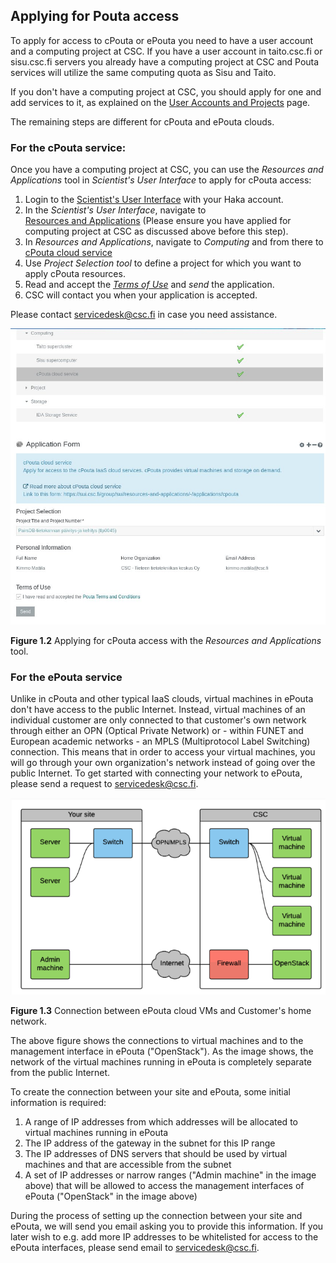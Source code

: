 ## Applying for Pouta access

To  apply for  access to  cPouta or  ePouta you  need to  have a  user
account and a computing project at CSC.  If you have a user account in
taito.csc.fi  or  sisu.csc.fi servers  you  already  have a  computing
project  at CSC  and Pouta  services will  utilize the  same computing
quota as Sisu and Taito.

If you don't have a computing project at CSC, you should apply for one
and  add services  to  it,  as explained  on  the  [User Accounts and
Projects] page.

The remaining steps are different for cPouta and ePouta clouds.

### For the cPouta service:

Once you have  a computing project at CSC, you  can use the *Resources
and Applications*  tool in *Scientist's  User Interface* to  apply for
cPouta access:

1.  Login to the [Scientist's User Interface] with your Haka account.
2.  In   the   *Scientist's   User  Interface*,   navigate   to   
    [Resources and Applications] (Please
    ensure you have applied for  computing project at CSC as discussed
    above before this step).
3.  In *Resources and Applications*,  navigate to *Computing* and from
    there to [cPouta cloud service]
4.  Use  *Project Selection tool*  to define  a project for  which you
    want to apply cPouta resources.
5.  Read and accept the *[Terms of Use]* and *send* the application.
6.  CSC will contact you when your application is accepted.

Please        contact       <a        href="mailto:servicedesk@csc.fi"
class="external-link">servicedesk@csc.fi</a> in    case    you    need
assistance.

![cPouta application](images/pouta_application.jpg)

**Figure  1.2** Applying  for cPouta  access with  the *Resources  and
Applications* tool.

### For the ePouta service

Unlike in  cPouta and other  typical IaaS clouds, virtual  machines in
ePouta don't  have access  to  the public  Internet. Instead,  virtual
machines  of  an  individual  customer  are  only  connected  to  that
customer's own network through either an OPN (Optical Private Network)
or  -  within   FUNET  and  European  academic  networks   -  an  MPLS
(Multiprotocol Label  Switching) connection. This means  that in order
to  access  your  virtual  machines,  you will  go  through  your  own
organization's network instead  of going over the  public Internet. To
get  started with  connecting your  network to  ePouta, please  send a
request to <servicedesk@csc.fi>.

![ePouta connection](images/epouta-connection.jpg)

**Figure 1.3** Connection between ePouta cloud VMs and Customer's home
network.

The above figure shows the connections  to virtual machines and to the
management interface in ePouta ("OpenStack").  As the image shows, the
network  of  the virtual  machines  running  in ePouta  is  completely
separate from the public Internet.

To create  the connection between  your site and ePouta,  some initial
information is required:

1.  A range of IP addresses  from which addresses will be allocated to
    virtual machines running in ePouta
2.  The IP address of the gateway in the subnet for this IP range
3.  The  IP addresses of  DNS servers that  should be used  by virtual
    machines and that are accessible from the subnet
4.  A  set of IP  addresses or narrow  ranges ("Admin machine"  in the
    image  above)  that  will  be allowed  to  access  the  management
    interfaces of ePouta ("OpenStack" in the image above)

During the process of setting up  the connection between your site and
ePouta, we will send you email asking you to provide this information.
If you later wish to e.g. add  more IP addresses to be whitelisted for
access   to   the   ePouta    interfaces,   please   send   email   to
<servicedesk@csc.fi>.

  [User Accounts and Projects]: https://research.csc.fi/accounts-and-projects
  [Scientist's User Interface]: https://sui.csc.fi
  [cPouta cloud service]: https://sui.csc.fi/group/sui/resources-and-applications/-/applications/cpouta/
  [Resources and Applications]: https://sui.csc.fi/group/sui/resources-and-applications/
  [Terms of Use]: https://research.csc.fi/pouta-user-policy
  [1]: https://research.csc.fi/documents/48467/84606/pouta_application.jpg/03a37fe8-8644-4e44-b791-797b2b0d56df?t=1465368539210
  [2]: https://research.csc.fi/documents/48467/294956/epouta-connection.png/4cc1fb43-8f47-403d-b592-9437f6cfdc2f?t=1512632975412
